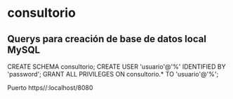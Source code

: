 # consultorio

## Querys para creación de base de datos local MySQL

CREATE SCHEMA consultorio;
CREATE USER 'usuario'@'%' IDENTIFIED BY 'password';
GRANT ALL PRIVILEGES ON consultorio.* TO 'usuario'@'%';

Puerto https//:localhost/8080

